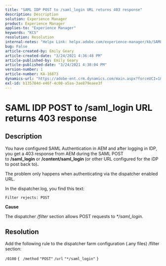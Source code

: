 ```yaml
---
title: "SAML IDP POST to /saml_login URL returns 403 response"
description: Description
solution: Experience Manager
product: Experience Manager
applies-to: "Experience Manager"
keywords: "KCS"
resolution: Resolution
internal-notes: "Helpx Link: helpx.adobe.com/experience-manager/kb/SAML-IDP-POST-to-saml-login-url-returns-403-response-AEM-6-x0.html"
bug: False
article-created-by: Emily Geary
article-created-date: "3/24/2021 4:36:48 PM"
article-published-by: Emily Geary
article-published-date: "3/24/2021 4:38:04 PM"
version-number: 1
article-number: KA-16873
dynamics-url: "https://adobe-ent.crm.dynamics.com/main.aspx?forceUCI=1&pagetype=entityrecord&etn=knowledgearticle&id=d7f4581f-bf8c-eb11-a812-000d3a58b9d1"
exl-id: b135784d-e46f-4c00-a5aa-3ae879eaee3f
---
```

# SAML IDP POST to /saml_login URL returns 403 response

## Description


You have configured SAML Authentication in AEM and after logging in IDP, you get a 403 response from AEM during the SAML POST to <b>/saml_login</b> or <b>/content/saml_login </b>(or other URL configured for the iDP to post back to)<b>.</b>

The problem only happens when authenticating via the dispatcher enabled URL.

In the dispatcher.log, you find this text:

`Filter rejects: POST`



<b>Cause</b>

The dispatcher */filter* section allows POST requests to *\*/saml_login.*


## Resolution


Add the following rule to the dispatcher farm configuration (.any files) /filter section:

`/0100` `{ ` `/method` `"POST"` `/url` `"*/saml_login"` `}`
